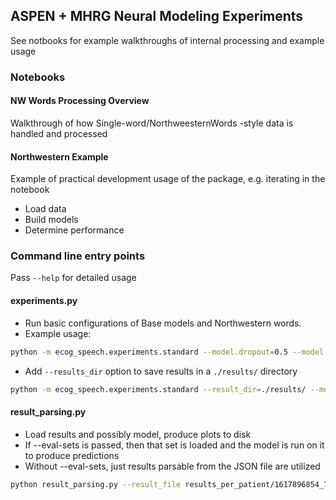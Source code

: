 ## ASPEN + MHRG Neural Modeling Experiments
See notbooks for example walkthroughs of internal processing and example usage


### Notebooks
#### NW Words Processing Overview
Walkthrough of how Single-word/NorthweesternWords -style data is handled and processed

#### Northwestern Example 
Example of practical development usage of the package, e.g. iterating in the notebook
- Load data
- Build models
- Determine performance

### Command line entry points
Pass `--help` for detailed usage
#### experiments.py
- Run basic configurations of Base models and Northwestern words.
- Example usage:
```bash
python -m ecog_speech.experiments.standard --model.dropout=0.5 --model.dropout_2d --model.n_cnn_filters=32 --n_epochs=35
```
- Add `--results_dir` option to save results in a `./results/` directory
```bash
python -m ecog_speech.experiments.standard --result_dir=./results/ --model.dropout=0.5 --model.dropout_2d --model.n_cnn_filters=32 --n_epochs=35
```

#### result_parsing.py
- Load results and possibly model, produce plots to disk
- If --eval-sets is passed, then that set is loaded and the model is run on it to produce predictions
- Without --eval-sets, just results parsable from the JSON file are utilized 
```bash
python result_parsing.py --result_file results_per_patient/1617896854_78dea683-86a4-46c1-b592-5d7b248a0841_TL.json --eval_sets=test
```

